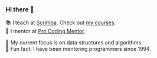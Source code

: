 ### Hi there 👋

📚 I teach at [Scrimba](https://scrimba.com/home?coupon=SHANT50). Check out [my courses](https://github.com/shantdashjian/my-courses).  
👥 I mentor at [Pro Coding Mentor](https://procodingmentor.com/).

🎯 My current focus is on data structures and algorithms.     
🤪 Fun fact: I have been mentoring programmers since 1994.  

